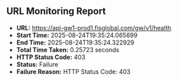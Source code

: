 ## URL Monitoring Report

- **URL:** https://api-gw1-prod1.fisglobal.com/gw/v1/health
- **Start Time:** 2025-08-24T19:35:24.065699
- **End Time:** 2025-08-24T19:35:24.322929
- **Total Time Taken:** 0.25723 seconds
- **HTTP Status Code:** 403
- **Status:** Failure
- **Failure Reason:** HTTP Status Code: 403
